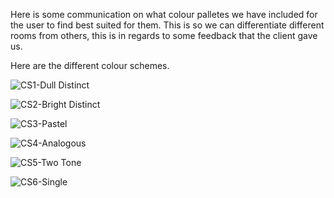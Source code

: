 Here is some communication on what colour palletes we have included for the user to find best suited for them. This is so we can differentiate different rooms from others, this is in regards to some feedback that the client gave us.

Here are the different colour schemes.

![CS1-Dull Distinct](https://github.com/mazfil/lab-allocator/blob/main/docs/output/assets/CS1-Dull-Distinct.png?raw=true)

![CS2-Bright Distinct](../assets/CS2%20-%20Bright%20Distinct.png)

![CS3-Pastel](../assets/CS3%20-%20-Pastel.png)

![CS4-Analogous](../assets/CS4%20-%20Analogous.png)

![CS5-Two Tone](../assets/CS5%20-%20Two%Tone.png)

![CS6-Single](../assets/CS6%20-%20Single.png)
